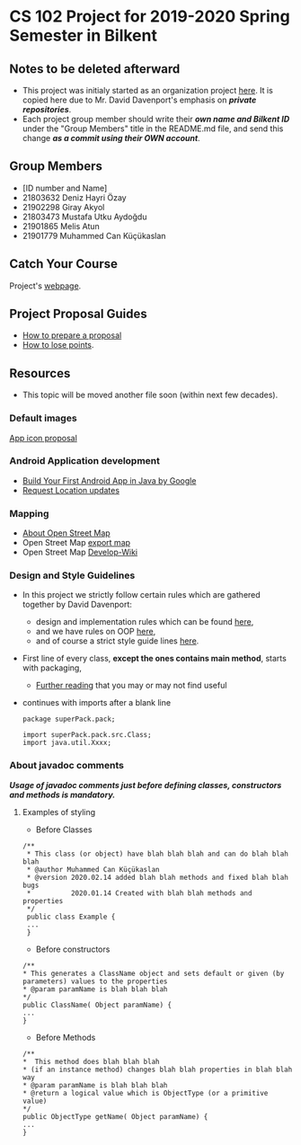 # CS 102 Project for 2019-2020 Spring Semester in Bilkent
## Notes to be deleted afterward
* This project was initialy started as an organization project [here](https://github.com/CS102g1J/project01). It is copied here due to Mr. David Davenport's emphasis on ***private repositories***.
* Each project group member should write their ***own name and Bilkent ID*** under the "Group Members" title in the README.md file, and send this change ***as a commit using their OWN account***.

## Group Members
* [ID number and Name]
* 21803632 Deniz Hayri Özay
* 21902298 Giray Akyol
* 21803473 Mustafa Utku Aydoğdu
* 21901865 Melis Atun
* 21901779 Muhammed Can Küçükaslan 

## Catch Your Course
Project's [webpage](https://muhammedcankucukaslan.github.io/cs102g1J/).

## Project Proposal Guides
* [How to prepare a proposal](http://www.cs.bilkent.edu.tr/~bgedik/coursewiki/doku.php/cs102:projects)
* [How to lose points](http://www.cs.bilkent.edu.tr/~david/cs102/practicalwork/cs102projectorganisationandgrading.htm#AdditionalPoints).

## Resources
+ This topic will be moved another file soon (within next few decades).
### Default images
[App icon proposal](https://pixabay.com/tr/vectors/konum-toprak-harita-d%C3%BCnya-4496459/)
### Android Application development
* [Build Your First Android App in Java by Google](https://codelabs.developers.google.com/codelabs/build-your-first-android-app/#0)
* [Request Location updates](https://developer.android.com/training/location/request-updates?hl=en)

### Mapping
* [About Open Street Map](https://www.openstreetmap.org/about)
* Open Street Map [export map](https://www.openstreetmap.org/export#map=14/39.8726/32.7637)
* Open Street Map [Develop-Wiki](https://wiki.openstreetmap.org/wiki/Develop)

### Design and Style Guidelines
+ In this project we strictly follow certain rules which are gathered together by David Davenport:
   - design and implementation rules which can be found  [here](https://web.archive.org/web/20170930094137/http://www.cs.bilkent.edu.tr/~david/cs101/practicalwork/2010/JavaLabs.htm),
   - and we have rules on OOP [here](https://web.archive.org/web/20170930110056/http://www.cs.bilkent.edu.tr/~david/cs101/practicalwork/2010/JavaOOPLabs.htm),
   - and of course a strict style guide lines [here](https://web.archive.org/web/20170930110102/http://www.cs.bilkent.edu.tr/~david/cs101/practicalwork/2010/styleguidelines.htm).


+ First line of every class, **except the ones contains main method**, starts with packaging,
  + [Further reading](https://www.geeksforgeeks.org/packages-in-java/) that you may or may not find useful 
+ continues with imports after a blank line
  ```
  package superPack.pack;
  
  import superPack.pack.src.Class;
  import java.util.Xxxx;
  ```
### About javadoc comments
***Usage of javadoc comments just before defining classes, constructors and methods is mandatory.***
1. Examples of styling
   * Before Classes
   ```
   /**
    * This class (or object) have blah blah blah and can do blah blah blah
    * @author Muhammed Can Küçükaslan
    * @version 2020.02.14 added blah blah methods and fixed blah blah bugs
    *          2020.01.14 Created with blah blah methods and properties 
    */
    public class Example {
    ...
    }
   ```
   
   * Before constructors
    ```
    /**
    * This generates a ClassName object and sets default or given (by parameters) values to the properties
    * @param paramName is blah blah blah
    */
   public ClassName( Object paramName) {
   ...
   }
    ```
   * Before Methods
    ```
    /**
    *  This method does blah blah blah
    * (if an instance method) changes blah blah properties in blah blah way
    * @param paramName is blah blah blah
    * @return a logical value which is ObjectType (or a primitive value)
    */
   public ObjectType getName( Object paramName) {
   ...
   }
   ```
